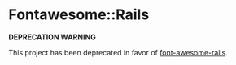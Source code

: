 # Fontawesome::Rails

**DEPRECATION WARNING**

This project has been deprecated in favor of
[font-awesome-rails](https://github.com/bokmann/font-awesome-rails).
